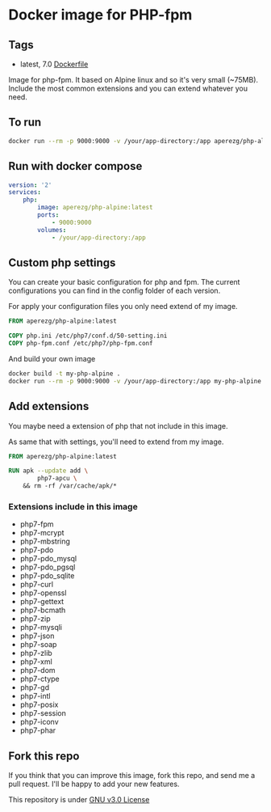 # Docker image for PHP-fpm

## Tags

* latest, 7.0 [Dockerfile](https://github.com/aperezg/docker-alpine-php/blob/master/7/Dockerfile)

Image for php-fpm. It based on Alpine linux and so it's very small (~75MB).
Include the most common extensions and you can extend whatever you need.

## To run

```sh
docker run --rm -p 9000:9000 -v /your/app-directory:/app aperezg/php-alpine:latest
```

## Run with docker compose
```yml
version: '2'
services:
    php:
        image: aperezg/php-alpine:latest
        ports:
            - 9000:9000
        volumes:
            - /your/app-directory:/app
```

## Custom php settings
You can create your basic configuration for php and fpm. The current configurations you can find in the config
folder of each version.

For apply your configuration files you only need extend of my image.

```dockerfile
FROM aperezg/php-alpine:latest

COPY php.ini /etc/php7/conf.d/50-setting.ini
COPY php-fpm.conf /etc/php7/php-fpm.conf
```

And build your own image

```sh
docker build -t my-php-alpine .
docker run --rm -p 9000:9000 -v /your/app-directory:/app my-php-alpine:latest
```

## Add extensions
You maybe need a extension of php that not include in this image. 

As same that with settings, you'll need to extend from my image.
```dockerfile
FROM aperezg/php-alpine:latest

RUN apk --update add \
        php7-apcu \ 
    && rm -rf /var/cache/apk/*
```

### Extensions include in this image

* php7-fpm
* php7-mcrypt
* php7-mbstring
* php7-pdo
* php7-pdo_mysql
* php7-pdo_pgsql
* php7-pdo_sqlite
* php7-curl
* php7-openssl
* php7-gettext
* php7-bcmath
* php7-zip
* php7-mysqli
* php7-json
* php7-soap
* php7-zlib
* php7-xml
* php7-dom
* php7-ctype
* php7-gd
* php7-intl
* php7-posix
* php7-session
* php7-iconv
* php7-phar

## Fork this repo

If you think that you can improve this image, fork this repo, and send me a pull request. I'll be happy to add your new features.

This repository is under [GNU v3.0 License](https://github.com/aperezg/docker-alpine-php/blob/master/LICENSE) 




